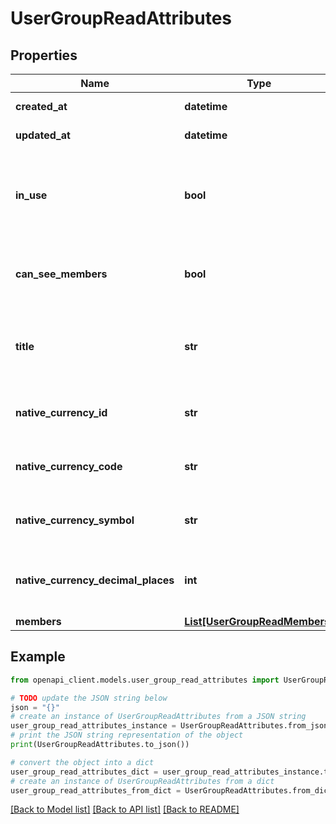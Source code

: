 # UserGroupReadAttributes


## Properties

Name | Type | Description | Notes
------------ | ------------- | ------------- | -------------
**created_at** | **datetime** |  | [optional] [readonly] 
**updated_at** | **datetime** |  | [optional] [readonly] 
**in_use** | **bool** | Is this user group (&#39;financial administration&#39;) currently the active administration? | [optional] [readonly] 
**can_see_members** | **bool** | Can the current user see the members of this user group? | [optional] [readonly] 
**title** | **str** | Title of the user group. By default, it is the same as the user&#39;s email address. | [optional] 
**native_currency_id** | **str** | Returns the native currency ID of the user group. | [optional] [readonly] 
**native_currency_code** | **str** | Returns the native currency code of the user group. | [optional] 
**native_currency_symbol** | **str** | Returns the native currency symbol of the user group. | [optional] [readonly] 
**native_currency_decimal_places** | **int** | Returns the native currency decimal places of the user group. | [optional] [readonly] 
**members** | [**List[UserGroupReadMembers]**](UserGroupReadMembers.md) |  | [optional] 

## Example

```python
from openapi_client.models.user_group_read_attributes import UserGroupReadAttributes

# TODO update the JSON string below
json = "{}"
# create an instance of UserGroupReadAttributes from a JSON string
user_group_read_attributes_instance = UserGroupReadAttributes.from_json(json)
# print the JSON string representation of the object
print(UserGroupReadAttributes.to_json())

# convert the object into a dict
user_group_read_attributes_dict = user_group_read_attributes_instance.to_dict()
# create an instance of UserGroupReadAttributes from a dict
user_group_read_attributes_from_dict = UserGroupReadAttributes.from_dict(user_group_read_attributes_dict)
```
[[Back to Model list]](../README.md#documentation-for-models) [[Back to API list]](../README.md#documentation-for-api-endpoints) [[Back to README]](../README.md)


